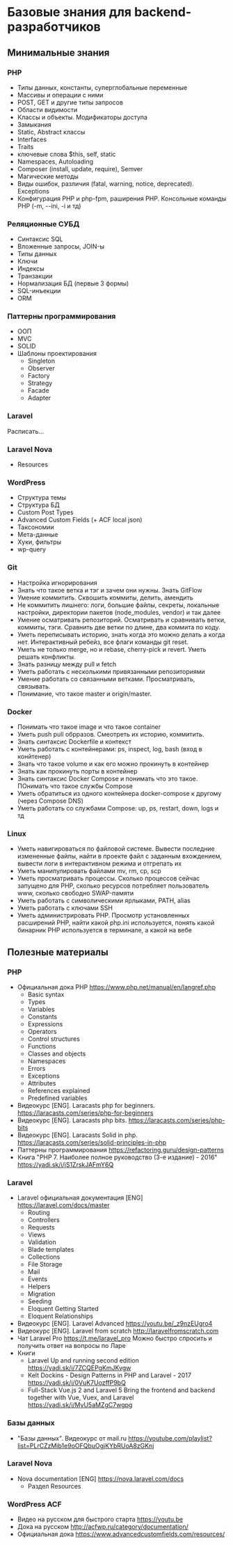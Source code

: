 # Базовые знания для backend-разработчиков

## Минимальные знания

### PHP

- Типы данных, константы, суперглобальные переменные
- Массивы и операции с ними
- POST, GET и другие типы запросов
- Области видимости
- Классы и объекты. Модификаторы доступа
- Замыкания
- Static, Abstract классы
- Interfaces
- Traits
- ключевые слова $this, self, static
- Namespaces, Autoloading
- Composer (install, update, require), Semver
- Магические методы
- Виды ошибок, различия (fatal, warning, notice, deprecated). Exceptions
- Конфигурация PHP и php-fpm, раширения PHP. Консольные команды PHP (-m, --ini, -i и тд)

### Реляционные СУБД

- Синтаксис SQL
- Вложенные запросы, JOIN-ы
- Типы данных
- Ключи
- Индексы
- Транзакции
- Нормализация БД (первые 3 формы)
- SQL-инъекции
- ORM

### Паттерны программирования

- ООП
- MVC
- SOLID
- Шаблоны проектирования
  - Singleton
  - Observer
  - Factory
  - Strategy
  - Facade
  - Adapter

### Laravel

Расписать...


### Laravel Nova

- Resources

### WordPress

- Структура темы
- Структура БД
- Custom Post Types
- Advanced Custom Fields (+ ACF local json)
- Таксономии
- Мета-данные
- Хуки, фильтры
- wp-query

### Git

  - Настройка игнорирования
  - Знать что такое ветка и тэг и зачем они нужны. Знать GitFlow
  - Умение коммитить. Сквошить коммиты, делить, амендить
  - Не коммитить лишнего: логи, большие файлы, секреты, локальные настройки, директории пакетов (node_modules, vendor) и так далее
  - Умение осматривать репозиторий. Осматривать и сравнивать ветки, коммиты, тэги. Сравнить две ветки по длине, два коммита по коду.
  - Уметь переписывать историю, знать когда это можно делать а когда нет. Интерактивный ребейз, все флаги команды git reset.
  - Уметь не только merge, но и rebase, cherry-pick и revert. Уметь решать конфликты.
  - Знать разницу между pull и fetch
  - Уметь работать с несколькими привязанными репозиториями
  - Умение работать со связанными ветками. Просматривать, связывать.
  - Понимание, что такое master и origin/master.

### Docker

- Понимать что такое image и что такое container
- Уметь push pull обрразов. Смеотреть их историю, коммитить.
- Знать синтаксис Dockerfile и контекст
- Уметь работать с контейнерами: ps, inspect, log, bash (вход в конйтенер)
- Знать что такое volume и как его можно прокинуть в контейнер
- Знать как прокинуть порты в контейнер
- Знать синтаксис Docker Compose и понимать что это такое. ПОнимать что такое службы Compose
- Уметь обратиться из одного контейнера docker-compose к другому (через Compose DNS)
- Уметь работать со службами Compose: up, ps, restart, down, logs и тд

### Linux

- Уметь навигироваться по файловой системе. Вывести последние измененные файлы, найти в проекте файл с заданным вхождением, вывести логи в интерактивном режима и отгрепать их
- Уметь манипулировать файлами mv, rm, cp, scp
- Уметь просматривать процессы. Сколько процессов сейчас запущено для PHP, сколько ресурсов потребляет пользователь www, сколько свободно SWAP-памяти
- Уметь работать с символическими ярлыками, PATH, alias
- Уметь работать с ключами SSH
- Уметь администрировать PHP. Просмотр установленных расширений PHP, найти какой php.ini используется, понять какой бинарник PHP используется в терминале, а какой на вебе

## Полезные материалы

### PHP

- Официальная дока PHP https://www.php.net/manual/en/langref.php
  - Basic syntax
  - Types
  - Variables
  - Constants
  - Expressions
  - Operators
  - Control structures
  - Functions
  - Classes and objects
  - Namespaces
  - Errors
  - Exceptions
  - Attributes
  - References explained
  - Predefined variables
- Видеокурс [ENG]. Laracasts php for beginners. https://laracasts.com/series/php-for-beginners
- Видеокурс [ENG]. Laracasts php bits. https://laracasts.com/series/php-bits
- Видеокурс [ENG]. Laracasts Solid in php. https://laracasts.com/series/solid-principles-in-php
- Паттерны программирования https://refactoring.guru/design-patterns
- Книга "PHP 7. Наиболее полное руководство (3-е издание) - 2016" https://yadi.sk/i/jS1ZrskJAFmY6Q

### Laravel

- Laravel официальная документация [ENG] https://laravel.com/docs/master
  - Routing
  - Controllers
  - Requests
  - Views
  - Validation
  - Blade templates
  - Collections
  - File Storage
  - Mail
  - Events
  - Helpers
  - Migration
  - Seeding
  - Eloquent Getting Started
  - Eloquent Relationships
- Видеокурс [ENG]. Laravel Advanced https://youtu.be/_z9nzEUgro4
- Видеокурс [ENG]. Laravel from scratch http://laravelfromscratch.com
- Чат Laravel Pro https://t.me/laravel_pro Можно быстро спросить и получить ответ на вопросы по Ларе
- Книги
  - Laravel Up and running second edition https://yadi.sk/i/7ZCQEPgKmJKvgw
  - Kelt Dockins - Design Patterns in PHP and Laravel - 2017 https://yadi.sk/i/0VuK7UozffP9bQ
  - Full-Stack Vue.js 2 and Laravel 5 Bring the frontend and backend together with Vue, Vuex, and Laravel https://yadi.sk/i/MyU5aMZgC7wgpg

### Базы данных

- "Базы данных". Видеокурс от mail.ru https://youtube.com/playlist?list=PLrCZzMib1e9oOFQbuOgjKYbRUoA8zGKnj

### Laravel Nova

- Nova documentation [ENG] https://nova.laravel.com/docs
  - Раздел Resources

### WordPress ACF

- Видео на русском для быстрого старта https://youtu.be
- Дока на русском http://acfwp.ru/category/documentation/
- Официальная дока https://www.advancedcustomfields.com/resources/
